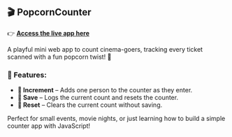 ## 🎬 PopcornCounter

👉 **[Access the live app here](https://popcorn-counter-ticket.netlify.app/)**

A playful mini web app to count cinema-goers, tracking every ticket scanned with a fun popcorn twist! 🍿

### 🔧 Features:
- **🎫 Increment** – Adds one person to the counter as they enter.
- **💾 Save** – Logs the current count and resets the counter.
- **🔄 Reset** – Clears the current count without saving.

Perfect for small events, movie nights, or just learning how to build a simple counter app with JavaScript!


